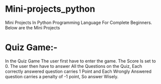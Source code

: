 # Mini-projects_python
Mini Projects In Python Programming Language For Complete Beginners.
Below are the Mini Projects 

# Quiz Game:-
In the Quiz Game The user first have to enter the game.
The Score Is set to 0.
The user then have to answer All the Questions on the Quiz, Each correctly answered question carries 1 Point and Each Wrongly Answered question carries a penalty of -1 point, So answer Wisely. 
